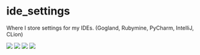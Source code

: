 # ide_settings
Where I store settings for my IDEs. (Gogland, Rubymine, PyCharm, IntelliJ, CLion)

![](https://github.com/alistanis/ide_settings/Gogland.png)
![](https://github.com/alistanis/ide_settings/Gogland2.png)
![](https://github.com/alistanis/ide_settings/Rubymine.png)
![](https://github.com/alistanis/ide_settings/Rubymine2.png)